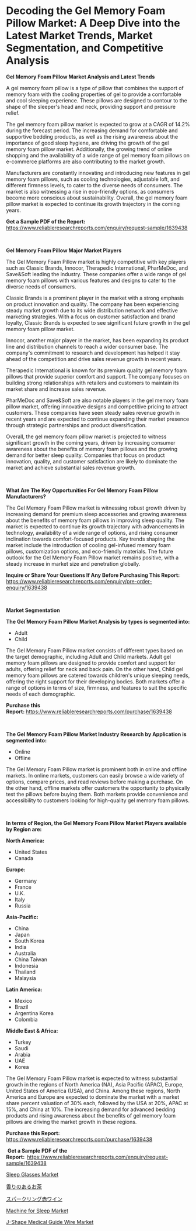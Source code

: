 <p><h1>Decoding the Gel Memory Foam Pillow Market: A Deep Dive into the Latest Market Trends, Market Segmentation, and Competitive Analysis</h1></p><p><strong>Gel Memory Foam Pillow Market Analysis and Latest Trends</strong></p>
<p><p>A gel memory foam pillow is a type of pillow that combines the support of memory foam with the cooling properties of gel to provide a comfortable and cool sleeping experience. These pillows are designed to contour to the shape of the sleeper's head and neck, providing support and pressure relief.</p><p>The gel memory foam pillow market is expected to grow at a CAGR of 14.2% during the forecast period. The increasing demand for comfortable and supportive bedding products, as well as the rising awareness about the importance of good sleep hygiene, are driving the growth of the gel memory foam pillow market. Additionally, the growing trend of online shopping and the availability of a wide range of gel memory foam pillows on e-commerce platforms are also contributing to the market growth.</p><p>Manufacturers are constantly innovating and introducing new features in gel memory foam pillows, such as cooling technologies, adjustable loft, and different firmness levels, to cater to the diverse needs of consumers. The market is also witnessing a rise in eco-friendly options, as consumers become more conscious about sustainability. Overall, the gel memory foam pillow market is expected to continue its growth trajectory in the coming years.</p></p>
<p><strong>Get a Sample PDF of the Report:&nbsp;</strong> <a href="https://www.reliableresearchreports.com/enquiry/request-sample/1639438">https://www.reliableresearchreports.com/enquiry/request-sample/1639438</a></p>
<p>&nbsp;</p>
<p><strong>Gel Memory Foam Pillow Major Market Players</strong></p>
<p><p>The Gel Memory Foam Pillow market is highly competitive with key players such as Classic Brands, Innocor, Therapedic International, PharMeDoc, and Save&Soft leading the industry. These companies offer a wide range of gel memory foam pillows with various features and designs to cater to the diverse needs of consumers.</p><p>Classic Brands is a prominent player in the market with a strong emphasis on product innovation and quality. The company has been experiencing steady market growth due to its wide distribution network and effective marketing strategies. With a focus on customer satisfaction and brand loyalty, Classic Brands is expected to see significant future growth in the gel memory foam pillow market.</p><p>Innocor, another major player in the market, has been expanding its product line and distribution channels to reach a wider consumer base. The company's commitment to research and development has helped it stay ahead of the competition and drive sales revenue growth in recent years.</p><p>Therapedic International is known for its premium quality gel memory foam pillows that provide superior comfort and support. The company focuses on building strong relationships with retailers and customers to maintain its market share and increase sales revenue.</p><p>PharMeDoc and Save&Soft are also notable players in the gel memory foam pillow market, offering innovative designs and competitive pricing to attract customers. These companies have seen steady sales revenue growth in recent years and are expected to continue expanding their market presence through strategic partnerships and product diversification.</p><p>Overall, the gel memory foam pillow market is projected to witness significant growth in the coming years, driven by increasing consumer awareness about the benefits of memory foam pillows and the growing demand for better sleep quality. Companies that focus on product innovation, quality, and customer satisfaction are likely to dominate the market and achieve substantial sales revenue growth.</p></p>
<p>&nbsp;</p>
<p><strong>What Are The Key Opportunities For Gel Memory Foam Pillow Manufacturers?</strong></p>
<p><p>The Gel Memory Foam Pillow market is witnessing robust growth driven by increasing demand for premium sleep accessories and growing awareness about the benefits of memory foam pillows in improving sleep quality. The market is expected to continue its growth trajectory with advancements in technology, availability of a wide range of options, and rising consumer inclination towards comfort-focused products. Key trends shaping the market include the introduction of cooling gel-infused memory foam pillows, customization options, and eco-friendly materials. The future outlook for the Gel Memory Foam Pillow market remains positive, with a steady increase in market size and penetration globally.</p></p>
<p><strong>Inquire or Share Your Questions If Any Before Purchasing This Report:</strong> <a href="https://www.reliableresearchreports.com/enquiry/pre-order-enquiry/1639438">https://www.reliableresearchreports.com/enquiry/pre-order-enquiry/1639438</a></p>
<p>&nbsp;</p>
<p><strong>Market Segmentation</strong></p>
<p><strong>The Gel Memory Foam Pillow Market Analysis by types is segmented into:</strong></p>
<p><ul><li>Adult</li><li>Child</li></ul></p>
<p><p>The Gel Memory Foam Pillow market consists of different types based on the target demographic, including Adult and Child markets. Adult gel memory foam pillows are designed to provide comfort and support for adults, offering relief for neck and back pain. On the other hand, Child gel memory foam pillows are catered towards children's unique sleeping needs, offering the right support for their developing bodies. Both markets offer a range of options in terms of size, firmness, and features to suit the specific needs of each demographic.</p></p>
<p><strong>Purchase this Report:&nbsp;</strong><a href="https://www.reliableresearchreports.com/purchase/1639438">https://www.reliableresearchreports.com/purchase/1639438</a></p>
<p>&nbsp;</p>
<p><strong>The Gel Memory Foam Pillow Market Industry Research by Application is segmented into:</strong></p>
<p><ul><li>Online</li><li>Offline</li></ul></p>
<p><p>The Gel Memory Foam Pillow market is prominent both in online and offline markets. In online markets, customers can easily browse a wide variety of options, compare prices, and read reviews before making a purchase. On the other hand, offline markets offer customers the opportunity to physically test the pillows before buying them. Both markets provide convenience and accessibility to customers looking for high-quality gel memory foam pillows.</p></p>
<p>&nbsp;</p>
<p><strong>In terms of Region, the Gel Memory Foam Pillow Market Players available by Region are:</strong></p>
<p>
    <p> <strong> North America: </strong>
        <ul>
            <li>United States</li>
            <li>Canada</li>
        </ul>
        </p> 
    <p> <strong> Europe: </strong>
        <ul>
            <li>Germany</li>
            <li>France</li>
            <li>U.K.</li>
            <li>Italy</li>
            <li>Russia</li>
        </ul>
        </p> 
    <p> <strong> Asia-Pacific: </strong>
        <ul>
            <li>China</li>
            <li>Japan</li>
            <li>South Korea</li>
            <li>India</li>
            <li>Australia</li>
            <li>China Taiwan</li>
            <li>Indonesia</li>
            <li>Thailand</li>
            <li>Malaysia</li>
        </ul>
        </p> 
    <p> <strong> Latin America: </strong>
        <ul>
            <li>Mexico</li>
            <li>Brazil</li>
            <li>Argentina Korea</li>
            <li>Colombia</li>
        </ul>
        </p> 
    <p> <strong> Middle East & Africa: </strong>
        <ul>
            <li>Turkey</li>
            <li>Saudi</li>
            <li>Arabia</li>
            <li>UAE</li>
            <li>Korea</li>
        </ul>
    </p>
    </p>
<p><p>The Gel Memory Foam Pillow market is expected to witness substantial growth in the regions of North America (NA), Asia Pacific (APAC), Europe, United States of America (USA), and China. Among these regions, North America and Europe are expected to dominate the market with a market share percent valuation of 30% each, followed by the USA at 20%, APAC at 15%, and China at 10%. The increasing demand for advanced bedding products and rising awareness about the benefits of gel memory foam pillows are driving the market growth in these regions.</p></p>
<p><strong>Purchase this Report: </strong><a href="https://www.reliableresearchreports.com/purchase/1639438">https://www.reliableresearchreports.com/purchase/1639438</a></p>
<p>&nbsp;<strong>Get a Sample PDF of the Report:&nbsp;&nbsp;</strong><a href="https://www.reliableresearchreports.com/enquiry/request-sample/1639438">https://www.reliableresearchreports.com/enquiry/request-sample/1639438</a></p>
<p><strong></strong></p>
<p><p><a href="https://github.com/fiixsa/Market-Research-Report-List-1/blob/main/sleep-glasses-market.md">Sleep Glasses Market</a></p><p><a href="https://github.com/AriMuller2009/Market-Research-Report-List-1/blob/main/47695745539.md">香りのあるお茶</a></p><p><a href="https://github.com/bucuel854722/Market-Research-Report-List-1/blob/main/64392315538.md">スパークリング赤ワイン</a></p><p><a href="https://github.com/cecuraprangm/Market-Research-Report-List-1/blob/main/machine-for-sleep-market.md">Machine for Sleep Market</a></p><p><a href="https://issuu.com/reportprime-2/docs/j-shape-medical-guide-wire-market-size-2030.pptx">J-Shape Medical Guide Wire Market</a></p></p>